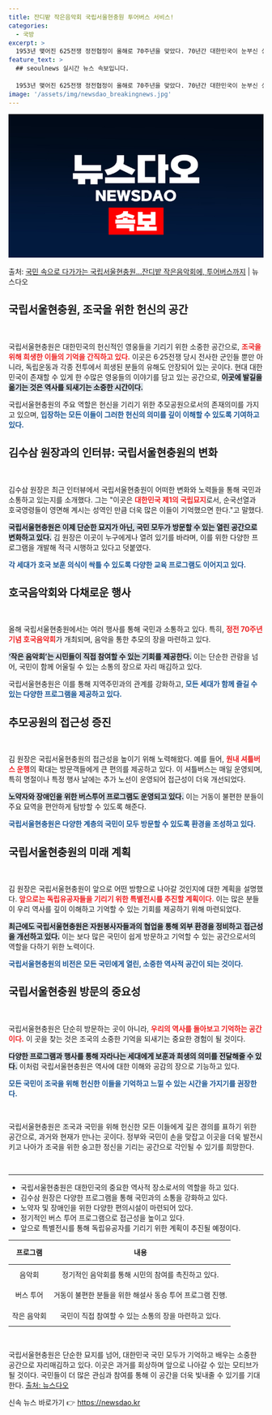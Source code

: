 ```yaml
---
title: 잔디밭 작은음악회 국립서울현충원 투어버스 서비스!
categories:
  - 국방
excerpt: >
  1953년 맺어진 625전쟁 정전협정이 올해로 70주년을 맞았다. 70년간 대한민국이 눈부신 성장과 번영을 …
feature_text: >
  ## seoulnews 실시간 뉴스 속보입니다.

  1953년 맺어진 625전쟁 정전협정이 올해로 70주년을 맞았다. 70년간 대한민국이 눈부신 성장과 번영을 …
image: '/assets/img/newsdao_breakingnews.jpg'
---
```


![뉴스다오 속보](/assets/img/newsdao_breakingnews.jpg)

<p>출처: <a href="https://newsdao.kr/1762" rel="dofollow">국민 속으로 다가가는 국립서울현충원…잔디밭 작은음악회에, 투어버스까지</a> | 뉴스다오</p>

<h2 data-ke-size="size26">국립서울현충원, 조국을 위한 헌신의 공간</h2>

<p data-ke-size="size16">&nbsp;</p>

국립서울현충원은 대한민국의 헌신적인 영웅들을 기리기 위한 소중한 공간으로, <b><span style="color: #ee2323;">조국을 위해 희생한 이들의 기억을 간직하고 있다.</span></b> 이곳은 6·25전쟁 당시 전사한 군인들 뿐만 아니라, 독립운동과 각종 전투에서 희생된 분들의 유해도 안장되어 있는 곳이다. 현대 대한민국이 존재할 수 있게 한 수많은 영웅들의 이야기를 담고 있는 공간으로, <b><span style="background-color: #21538527;">이곳에 발길을 옮기는 것은 역사를 되새기는 소중한 시간이다.</span></b> 

국립서울현충원의 주요 역할은 헌신을 기리기 위한 추모공원으로서의 존재의미를 가지고 있으며, <b><span style="color: #1a5490;">입장하는 모든 이들이 그러한 헌신의 의미를 깊이 이해할 수 있도록 기여하고 있다.</span></b>

<h2 data-ke-size="size26">김수삼 원장과의 인터뷰: 국립서울현충원의 변화</h2>

<p data-ke-size="size16">&nbsp;</p>

김수삼 원장은 최근 인터뷰에서 국립서울현충원이 어떠한 변화와 노력들을 통해 국민과 소통하고 있는지를 소개했다. 그는 "이곳은 <b><span style="color: #ee2323;">대한민국 제1의 국립묘지</span></b>로서, 순국선열과 호국영령들이 영면해 계시는 성역인 만큼 더욱 많은 이들이 기억했으면 한다."고 말했다. 

<b><span style="background-color: #21538527;">국립서울현충원은 이제 단순한 묘지가 아닌, 국민 모두가 방문할 수 있는 열린 공간으로 변화하고 있다.</span></b> 김 원장은 이곳이 누구에게나 열려 있기를 바라며, 이를 위한 다양한 프로그램을 개발해 적극 시행하고 있다고 덧붙였다. 

<b><span style="color: #1a5490;">각 세대가 호국 보훈 의식이 싹틀 수 있도록 다양한 교육 프로그램도 이어지고 있다.</span></b> 

<h2 data-ke-size="size26">호국음악회와 다채로운 행사</h2>

<p data-ke-size="size16">&nbsp;</p>

올해 국립서울현충원에서는 여러 행사를 통해 국민과 소통하고 있다. 특히, <b><span style="color: #ee2323;">정전 70주년 기념 호국음악회</span></b>가 개최되며, 음악을 통한 추모의 장을 마련하고 있다. 

<b><span style="background-color: #21538527;">‘작은 음악회’는 시민들이 직접 참여할 수 있는 기회를 제공한다.</span></b> 이는 단순한 관람을 넘어, 국민이 함께 어울릴 수 있는 소통의 장으로 자리 매김하고 있다. 

국립서울현충원은 이를 통해 지역주민과의 관계를 강화하고, <b><span style="color: #1a5490;">모든 세대가 함께 즐길 수 있는 다양한 프로그램을 제공하고 있다.</span></b> 

<h2 data-ke-size="size26">추모공원의 접근성 증진</h2>

<p data-ke-size="size16">&nbsp;</p>

김 원장은 국립서울현충원의 접근성을 높이기 위해 노력해왔다. 예를 들어, <b><span style="color: #ee2323;">원내 셔틀버스 운행</span></b>의 확대는 방문객들에게 큰 편의를 제공하고 있다. 이 셔틀버스는 매일 운영되며, 특히 명절이나 특정 행사 날에는 추가 노선이 운영되어 접근성이 더욱 개선되었다. 

<b><span style="background-color: #21538527;">노약자와 장애인을 위한 버스투어 프로그램도 운영되고 있다.</span></b> 이는 거동이 불편한 분들이 주요 묘역을 편안하게 탐방할 수 있도록 해준다. 

<b><span style="color: #1a5490;">국립서울현충원은 다양한 계층의 국민이 모두 방문할 수 있도록 환경을 조성하고 있다.</span></b>

<h2 data-ke-size="size26">국립서울현충원의 미래 계획</h2>

<p data-ke-size="size16">&nbsp;</p>

김 원장은 국립서울현충원이 앞으로 어떤 방향으로 나아갈 것인지에 대한 계획을 설명했다. <b><span style="color: #ee2323;">앞으로는 독립유공자들을 기리기 위한 특별전시를 추진할 계획이다.</span></b> 이는 많은 분들이 우리 역사를 깊이 이해하고 기억할 수 있는 기회를 제공하기 위해 마련되었다. 

<b><span style="background-color: #21538527;">최근에도 국립서울현충원은 자원봉사자들과의 협업을 통해 외부 환경을 정비하고 접근성을 개선하고 있다.</span></b> 이는 보다 많은 국민이 쉽게 방문하고 기억할 수 있는 공간으로서의 역할을 다하기 위한 노력이다. 

<b><span style="color: #1a5490;">국립서울현충원의 비전은 모든 국민에게 열린, 소중한 역사적 공간이 되는 것이다.</span></b>

<h2 data-ke-size="size26">국립서울현충원 방문의 중요성</h2>

<p data-ke-size="size16">&nbsp;</p>

국립서울현충원은 단순히 방문하는 곳이 아니라, <b><span style="color: #ee2323;">우리의 역사를 돌아보고 기억하는 공간이다.</span></b> 이 곳을 찾는 것은 조국의 소중한 기억을 되새기는 중요한 경험이 될 것이다. 

<b><span style="background-color: #21538527;">다양한 프로그램과 행사를 통해 자라나는 세대에게 보훈과 희생의 의미를 전달해줄 수 있다.</span></b> 이처럼 국립서울현충원은 역사에 대한 이해와 공감의 장으로 기능하고 있다. 

<b><span style="color: #1a5490;">모든 국민이 조국을 위해 헌신한 이들을 기억하고 느낄 수 있는 시간을 가지기를 권장한다.</span></b> 

<p data-ke-size="size16">&nbsp;</p>

국립서울현충원은 조국과 국민을 위해 헌신한 모든 이들에게 깊은 경의를 표하기 위한 공간으로, 과거와 현재가 만나는 곳이다. 정부와 국민이 손을 맞잡고 이곳을 더욱 발전시키고 나아가 조국을 위한 숭고한 정신을 기리는 공간으로 각인될 수 있기를 희망한다.<p data-ke-size="size16">&nbsp;</p>

<hr />

<ul>
    <li>국립서울현충원은 대한민국의 중요한 역사적 장소로서의 역할을 하고 있다.</li>
    <li>김수삼 원장은 다양한 프로그램을 통해 국민과의 소통을 강화하고 있다.</li>
    <li>노약자 및 장애인을 위한 다양한 편의시설이 마련되어 있다.</li>
    <li>정기적인 버스 투어 프로그램으로 접근성을 높이고 있다.</li>
    <li>앞으로 특별전시를 통해 독립유공자를 기리기 위한 계획이 추진될 예정이다.</li>
</ul>

<table style="width: 100%; border-collapse: collapse;">
    <thead>
        <tr>
            <th style="text-align: center; height: 40px;"><b>프로그램</b></th>
            <th style="text-align: center; height: 40px;"><b>내용</b></th>
        </tr>
    </thead>
    <tbody>
        <tr>
            <td style="text-align: center; height: 35px;">음악회</td>
            <td style="text-align: center; height: 35px;">정기적인 음악회를 통해 시민의 참여를 촉진하고 있다.</td>
        </tr>
        <tr>
            <td style="text-align: center; height: 35px;">버스 투어</td>
            <td style="text-align: center; height: 35px;">거동이 불편한 분들을 위한 해설사 동승 투어 프로그램 진행.</td>
        </tr>
        <tr>
            <td style="text-align: center; height: 35px;">작은 음악회</td>
            <td style="text-align: center; height: 35px;">국민이 직접 참여할 수 있는 소통의 장을 마련하고 있다.</td>
        </tr>
    </tbody>
</table>

<p data-ke-size="size16">&nbsp;</p>

국립서울현충원은 단순한 묘지를 넘어, 대한민국 국민 모두가 기억하고 배우는 소중한 공간으로 자리매김하고 있다. 이곳은 과거를 회상하며 앞으로 나아갈 수 있는 모티브가 될 것이다. 국민들이 더 많은 관심과 참여를 통해 이 공간을 더욱 빛내줄 수 있기를 기대한다. <a href="https://newsdao.kr/1762">출처: 뉴스다오</a> 

신속 뉴스 바로가기 👉 <a href="https://newsdao.kr" rel="dofollow">https://newsdao.kr</a>


